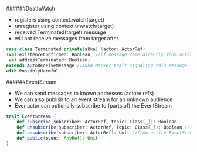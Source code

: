 ######DeathWatch
- registers using context.watch(target)
- unregister using context.unwatch(target)
- received Terminated(target) message
- will not receive messages from target after

```scala
case class Terminated private[akka] (actor: ActorRef)
(val existenceConfirmed: Boolean, //if message came directly from actor or not 
 val addressTerminated: Boolean)
extends AutoReceiveMessage //Akka Marker trait signaling this message is handled by actor context(cannot be delivered after UNwatch has been called & cannot be forwarded)
with PossiblyHarmful
```

######EventStream
- We can send messages to known addresses (actore refs)
- We can also publish to an event stream for an unknown audience
- Ever actor can optionally subscribe to (parts of) the EventStream

```scala
trait EventStream {
    def subscribe(subscriber: ActorRef, topic: Class[_]): Boolean
    def unsubscribe(subscriber: ActorRef, topic: Class[_]): Boolean //from particular topic
    def unsubscribe(subscriber: ActorRef): Unit //from entire EventStream
    def public(event: AnyRef): Unit
}
```